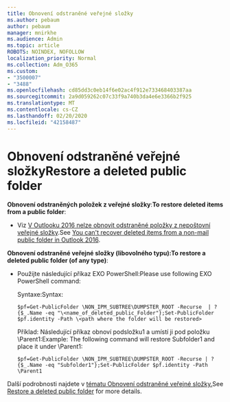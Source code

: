 ```yaml
---
title: Obnovení odstraněné veřejné složky
ms.author: pebaum
author: pebaum
manager: mnirkhe
ms.audience: Admin
ms.topic: article
ROBOTS: NOINDEX, NOFOLLOW
localization_priority: Normal
ms.collection: Adm_O365
ms.custom:
- "3500007"
- "3488"
ms.openlocfilehash: cd85dd3c0eb14f6e02ac4f912e733468403387aa
ms.sourcegitcommit: 2a9d059262c07c33f9a740b3da4e6e3366b2f925
ms.translationtype: MT
ms.contentlocale: cs-CZ
ms.lasthandoff: 02/20/2020
ms.locfileid: "42158487"
---
```

# <a name="restore-a-deleted-public-folder"></a><span data-ttu-id="03906-102">Obnovení odstraněné veřejné složky</span><span class="sxs-lookup"><span data-stu-id="03906-102">Restore a deleted public folder</span></span>

<span data-ttu-id="03906-103">**Obnovení odstraněných položek z veřejné složky**:</span><span class="sxs-lookup"><span data-stu-id="03906-103">**To restore deleted items from a public folder**:</span></span>

- <span data-ttu-id="03906-104">Viz [V Outlooku 2016 nelze obnovit odstraněné položky z nepoštovní veřejné složky](https://aka.ms/pfrec).</span><span class="sxs-lookup"><span data-stu-id="03906-104">See [You can't recover deleted items from a non-mail public folder in Outlook 2016](https://aka.ms/pfrec).</span></span>
 
<span data-ttu-id="03906-105">**Obnovení odstraněné veřejné složky (libovolného typu):**</span><span class="sxs-lookup"><span data-stu-id="03906-105">**To restore a deleted public folder (of any type)**:</span></span> 

- <span data-ttu-id="03906-106">Použijte následující příkaz EXO PowerShell:</span><span class="sxs-lookup"><span data-stu-id="03906-106">Please use following EXO PowerShell command:</span></span>

    <span data-ttu-id="03906-107">Syntaxe:</span><span class="sxs-lookup"><span data-stu-id="03906-107">Syntax:</span></span>

     `$pf=Get-PublicFolder \NON_IPM_SUBTREE\DUMPSTER_ROOT -Recurse  | ?{$_.Name -eq "\<name_of_deleted_public_Folder"};Set-PublicFolder $pf.identity -Path \<path where the folder will be restored>`

    <span data-ttu-id="03906-108">Příklad: Následující příkaz obnoví podsložku1 a umístí ji pod položku \Parent1:</span><span class="sxs-lookup"><span data-stu-id="03906-108">Example: The following command will restore Subfolder1 and place it under \Parent1:</span></span>

    `$pf=Get-PublicFolder \NON_IPM_SUBTREE\DUMPSTER_ROOT -Recurse | ?{$_.Name -eq "Subfolder1"};Set-PublicFolder $pf.identity -Path \Parent1`

<span data-ttu-id="03906-109">Další podrobnosti najdete v [tématu Obnovení odstraněné veřejné složky.](https://docs.microsoft.com/exchange/collaboration-exo/public-folders/restore-deleted-public-folder)</span><span class="sxs-lookup"><span data-stu-id="03906-109">See [Restore a deleted public folder](https://docs.microsoft.com/exchange/collaboration-exo/public-folders/restore-deleted-public-folder) for more details.</span></span>
